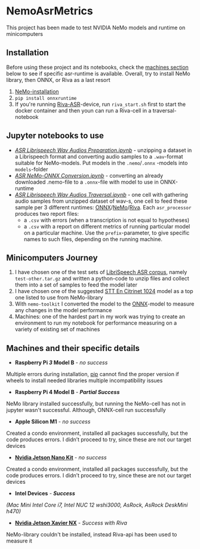 # NemoAsrMetrics
This project has been made to test NVIDIA NeMo models and runtime on minicomputers

## Installation
Before using these project and its notebooks, check the [machines section](#machines-and-their-specific-details) below to see if specific asr-runtime is available.
Overall, try to install NeMo library, then ONNX, or Riva as a last resort
1) [NeMo-installation](https://github.com/NVIDIA/NeMo#installation)
2) `pip install onnxruntime`
3) If you're running [Riva-ASR](https://docs.nvidia.com/deeplearning/riva/user-guide/docs/asr/asr-overview.html)-device, run `riva_start.sh` first to start the docker container and then youn can run a Riva-cell in a traversal-notebook

## Jupyter notebooks to use
   - _[ASR Librispeech Wav Audios Preparation.ipynb](ASR%20Librispeech%20Wav%20Audios%20Preparatioin.ipynb)_ - unzipping a dataset in a
     Librispeech format and converting audio samples to a `.wav`-format suitable for
     NeMo-models. Put models in the `.nemo`/`.onnx` -models into `models`-folder
   - _[ASR NeMo-ONNX Conversion.ipynb](ASR%20NeMo-ONNX%20Conversion.ipynb)_ - converting an already downloaded .nemo-file
     to a `.onnx`-file with model to use in ONNX-runtime
   - _[ASR Librispeech Wav Audios Traversal.ipynb](ASR%20Librispeech%20Wav%20Audios%20Traversal.ipynb)_ - one cell with gathering audio samples
     from unzipped dataset of wav-s, one cell to feed these sample per 3 different runtimes: [ONNX](https://onnxruntime.ai/)/[NeMo](https://github.com/NVIDIA/NeMo)/[Riva](https://docs.nvidia.com/deeplearning/riva/user-guide/docs/quick-start-guide.html). Each `asr_processor` produces two report files:
     - a `.csv` with errors (when a transcription is not equal to hypotheses)
     - a `.csv` with a report on different metrics of running particular model on a particular machine. Use the `prefix`-parameter, to give specific names to such files, depending on the running machine.

## Minicomputers Journey
1) I have chosen one of the test sets of [LibriSpeech ASR corpus](https://www.openslr.org/12), namely `test-other.tar.gz` and written a python-code to unzip files and
   collect them into a set of samples to feed the model later
2) I have chosen one of the suggested [STT En Citrinet 1024](https://catalog.ngc.nvidia.com/orgs/nvidia/teams/nemo/models/stt_en_citrinet_1024) model as a top one
   listed to use from NeMo-library
3) With `nemo-toolkit` I converted the model to the [ONNX](https://onnxruntime.ai/)-model to measure any
   changes in the model performance
4) Machines: one of the hardest part in my work was trying to create an environment
   to run my notebook for performance measuring on a variety of existing set of
   machines

## Machines and their specific details
   - **Raspberry Pi _3_ Model B** - _no success_

   Multiple errors during installation, [pip](https://pip.pypa.io/en/stable/getting-started/) cannot find the proper version if wheels to install needed libraries multiple incompatibility issues
   
   - **Raspberry Pi 4 Model B** - _**Partial Success**_

   NeMo library installed successfully, but running the NeMo-cell has not in jupyter wasn't successful. Although, ONNX-cell run successfully 

   - **Apple Silicon M1** - _no success_

   Created a condo environment, installed all packages successfully, but the code produces errors. I didn’t proceed to try, since these are not our target devices

   - **[Nvidia Jetson Nano Kit](https://developer.nvidia.com/embedded/jetson-nano-developer-kit)** - _no success_

   Created a condo environment, installed all packages successfully, but the code produces errors. I didn’t proceed to try, since these are not our target devices

   - **Intel Devices** - _**Success**_
   
   _(Mac Mini Intel Core i7, Intel NUC 12 wshi3000, AsRock, AsRock DeskMini h470)_

   - **[Nvidia Jetson Xavier NX](https://developer.nvidia.com/embedded/learn/get-started-jetson-xavier-nx-devkit)** - _Success with Riva_
   
   NeMo-library couldn't be installed, instead Riva-api has been used to measure it
